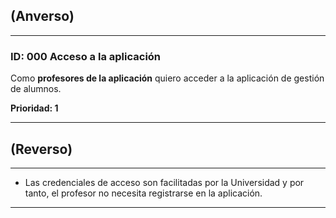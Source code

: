 ## (Anverso)
---

### **ID:** 000 **Acceso a la aplicación**

Como **profesores de la aplicación** quiero acceder a la aplicación de gestión de alumnos.

__Prioridad: 1__

---

## (Reverso)

---

* Las credenciales de acceso son facilitadas por la Universidad y por tanto, el profesor no necesita registrarse en la aplicación.


---
